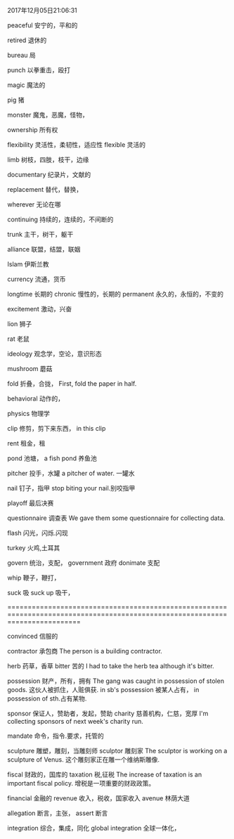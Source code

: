 2017年12月05日21:06:31

peaceful			安宁的，平和的


retired				退休的



bureau				局

punch				以拳重击，殴打

magic				魔法的

pig					猪

monster				魔鬼，恶魔，怪物，

ownership			所有权

flexibility			灵活性，柔韧性，适应性
flexible			灵活的

limb				树枝，四肢，枝干，边缘

documentary			纪录片，文献的

replacement			替代，替换，

wherever			无论在哪

continuing			持续的，连续的，不间断的

trunk				主干，树干，躯干

alliance			联盟，结盟，联姻

Islam				伊斯兰教

currency			流通，货币

longtime			长期的
chronic				慢性的，长期的
permanent			永久的，永恒的，不变的



excitement			激动，兴奋


lion				狮子

rat 				老鼠

ideology			观念学，空论，意识形态


mushroom			蘑菇




fold				折叠，合拢，
First, fold the paper in half.

behavioral			动作的，

physics				物理学

clip				修剪，剪下来东西，
in this clip

rent 				租金，租

pond				池塘，
a fish pond	养鱼池


pitcher				投手，水罐
a pitcher of water. 	一罐水

nail				钉子，指甲
stop biting your nail.别咬指甲

playoff				最后决赛

questionnaire		调查表
We gave them some questionnaire for collecting data.

flash				闪光，闪烁.闪现

turkey				火鸡,土耳其

govern				统治，支配，
government			政府
donimate			支配

whip				鞭子，鞭打，

suck				吸
suck up	吸干，







==============================================================================================================================

convinced			信服的

contractor			承包商
The person is a building contractor.

herb				药草，香草
bitter				苦的
I had to take the herb tea although it's bitter.


possession			财产，所有，拥有
The gang was caught in possession of stolen goods.
这伙人被抓住，人赃俱获.
in sb's possession 被某人占有， in possession of sth.占有某物.


sponsor				保证人，赞助者，发起，赞助
charity				慈善机构，仁慈，宽厚
I'm collecting sponsors of next week's charity run.


mandate				命令，指令.要求，托管的

sculpture			雕塑，雕刻，当雕刻师
sculptor			雕刻家
The sculptor is working on a sculpture of Venus.
这个雕刻家正在雕一个维纳斯雕像.


fiscal				财政的，国库的
taxation			税,征税
The increase of taxation is an important fiscal policy.
增税是一项重要的财政政策。

financial			金融的
revenue				收入，税收，国家收入
avenue 				林荫大道


allegation			断言，主张，
assert				断言


integration			综合，集成，同化
global integration		全球一体化，













